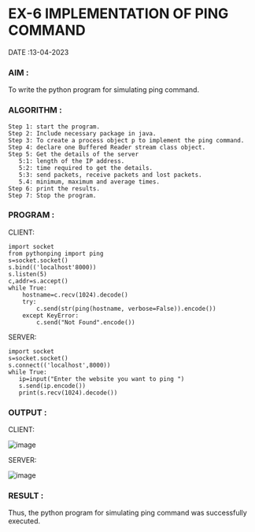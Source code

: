 # EX-6 IMPLEMENTATION OF PING COMMAND

DATE :13-04-2023

### AIM :
To write the python program for simulating ping command.

### ALGORITHM :
```
Step 1: start the program.
Step 2: Include necessary package in java.
Step 3: To create a process object p to implement the ping command.
Step 4: declare one Buffered Reader stream class object.
Step 5: Get the details of the server
   5:1: length of the IP address.
   5:2: time required to get the details.
   5:3: send packets, receive packets and lost packets.
   5.4: minimum, maximum and average times.
Step 6: print the results.
Step 7: Stop the program.
```


### PROGRAM :

CLIENT:
```
import socket
from pythonping import ping
s=socket.socket()
s.bind(('localhost'8000))
s.listen(5)
c,addr=s.accept()
while True:
    hostname=c.recv(1024).decode()
    try:
        c.send(str(ping(hostname, verbose=False)).encode())
    except KeyError:
        c.send("Not Found".encode())
 ```
 SERVER:
 ```
 import socket
s=socket.socket()
s.connect(('localhost',8000))
while True:
    ip=input("Enter the website you want to ping ")
    s.send(ip.encode())
    print(s.recv(1024).decode())
```
### OUTPUT :

CLIENT:

![image](https://github.com/Thilagavathi7/EX-6/assets/119407159/3d8065ae-4d4d-4b68-ab15-0d755f931095)


SERVER:

![image](https://github.com/Thilagavathi7/EX-6/assets/119407159/73fe5be7-fa4a-4ce7-8035-f7db4a7ceece)

### RESULT :
Thus, the python program for simulating ping command was successfully executed.
